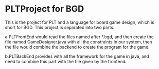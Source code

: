 PLTProject for BGD
========

This is the project for PLT and a language for board game design, which is short for BGD.
This project is separated into two parts.

a.PLTFrontEnd would read the files named after \*.bgd, and then create the file named GameDesigner.java with all the constraints in our system, then the file would combine the backend to create the program for the game. 

b.PLTBackEnd provides with all the framework for the game in java, and need to combine this part with the file given by the frontend.




